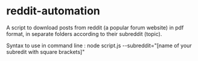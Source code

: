 # reddit-automation
A script to download posts from reddit (a popular forum website) in pdf format, in separate folders according to their subreddit (topic).


Syntax to use in command line : node script.js --subreddit="[name of your subredit with square brackets]"
